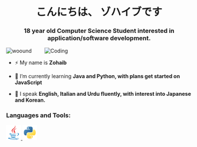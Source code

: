 <h1 align="center">こんにちは、 ゾハイブです</h1>
<h3 align="center">18 year old Computer Science Student interested in application/software development.</h3>
<img align="right" alt="Coding" width="400" src="https://i.pinimg.com/originals/55/70/6d/55706d3bcac8a4a3d4aae881f9946b0f.jpg">

<p align="left"> <img src="https://komarev.com/ghpvc/?username=woound&label=Profile%20views&color=0e75b6&style=flat" alt="woound" /> </p>

- ⚡ My name is **Zohaib**

- 🌱 I’m currently learning **Java and Python, with plans get started on JavaScript**

- 📄 I speak **English, Italian and Urdu fluently, with interest into Japanese and Korean.**

<p align="left">
</p>

<h3 align="left">Languages and Tools:</h3>
<p align="left"> <a href="https://www.java.com" target="_blank" rel="noreferrer"> <img src="https://raw.githubusercontent.com/devicons/devicon/master/icons/java/java-original.svg" alt="java" width="40" height="40"/> </a> <a href="https://www.python.org" target="_blank" rel="noreferrer"> <img src="https://raw.githubusercontent.com/devicons/devicon/master/icons/python/python-original.svg" alt="python" width="40" height="40"/> </a> </p>
